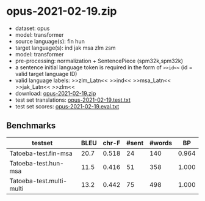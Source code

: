 # opus-2021-02-19.zip

* dataset: opus
* model: transformer
* source language(s): fin hun
* target language(s): ind jak msa zlm zsm
* model: transformer
* pre-processing: normalization + SentencePiece (spm32k,spm32k)
* a sentence initial language token is required in the form of `>>id<<` (id = valid target language ID)
* valid language labels: >>zlm_Latn<< >>ind<< >>msa_Latn<< >>jak_Latn<< >>zlm<<
* download: [opus-2021-02-19.zip](https://object.pouta.csc.fi/Tatoeba-MT-models/fiu-pqw/opus-2021-02-19.zip)
* test set translations: [opus-2021-02-19.test.txt](https://object.pouta.csc.fi/Tatoeba-MT-models/fiu-pqw/opus-2021-02-19.test.txt)
* test set scores: [opus-2021-02-19.eval.txt](https://object.pouta.csc.fi/Tatoeba-MT-models/fiu-pqw/opus-2021-02-19.eval.txt)

## Benchmarks

| testset | BLEU  | chr-F | #sent | #words | BP |
|---------|-------|-------|-------|--------|----|
| Tatoeba-test.fin-msa 	| 20.7 	| 0.518 	| 24 	| 140 	| 0.964 |
| Tatoeba-test.hun-msa 	| 11.5 	| 0.416 	| 51 	| 358 	| 1.000 |
| Tatoeba-test.multi-multi 	| 13.2 	| 0.442 	| 75 	| 498 	| 1.000 |

